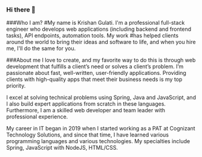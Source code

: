 ### Hi there 👋 

###Who I am?
#My name is Krishan Gulati. I'm a professional full-stack engineer who develops web applications (including backend and frontend tasks), API endpoints, automation tools. My work #has helped clients around the world to bring their ideas and software to life, and when you hire me, I'll do the same for you.

###About me
I love to create, and my favorite way to do this is through web development that fulfills a client’s need or solves a client’s problem. I’m passionate about fast, well-written, user-friendly applications. Providing clients with high-quality apps that meet their business needs is my top priority.

I excel at solving technical problems using Spring, Java and JavaScript, and I also build expert applications from scratch in these languages. Furthermore, I am a skilled web developer and team leader with professional experience.

My career in IT began in 2019 when I started working as a PAT at Cognizant Technology Solutions, and since that time, I have learned various programming languages and various technologies. My specialties include Spring, JavaScript with NodeJS, HTML/CSS.

<!--
**krishangulati1/krishangulati1** is a ✨ _special_ ✨ repository because its `README.md` (this file) appears on your GitHub profile.

Here are some ideas to get you started:

- 🔭 I’m currently working on ...
- 🌱 I’m currently learning ...
- 👯 I’m looking to collaborate on ...
- 🤔 I’m looking for help with ...
- 💬 Ask me about ...
- 📫 How to reach me: ...
- 😄 Pronouns: ...
- ⚡ Fun fact: ...
-->
